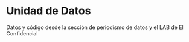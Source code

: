 # Unidad de Datos

Datos y código desde la sección de periodismo de datos y el LAB de El Confidencial